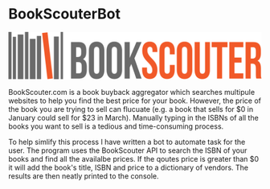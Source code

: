 # BookScouterBot

![Book Scouter Logo](bks_logo.svg "Title")

BookScouter.com is a book buyback aggregator which searches multipule websites to help you find the best price for your book. However, the price of the book you are trying to sell can flucuate (e.g. a book that sells for $0 in January could sell for $23 in March). Manually typing in the ISBNs of all the books you want to sell is a tedious and time-consuming process.

To help simlify this process I have written a bot to automate task for the user. The program uses the BookScouter API to search the ISBN of your books and find all the availalbe prices. If the qoutes price is greater than $0 it will add the book's title, ISBN and price to a dictionary of vendors. The results are then neatly printed to the console.
